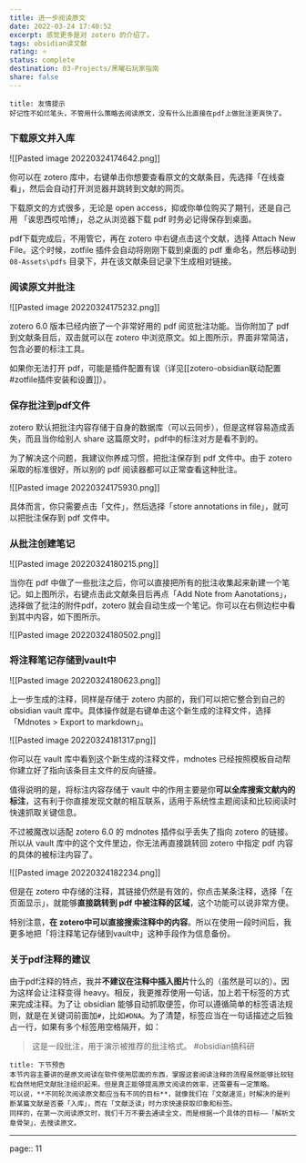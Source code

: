 ```yaml
---
title: 进一步阅读原文
date: 2022-03-24 17:40:52
excerpt: 感觉更多是对 zotero 的介绍了。
tags: obsidian读文献
rating: ⭐
status: complete
destination: 03-Projects/黑曜石玩家指南
share: false
---
```


```ad-info
title: 友情提示
好记性不如烂笔头，不管用什么策略去阅读原文，没有什么比直接在pdf上做批注更爽快了。
```

### 下载原文并入库

![[Pasted image 20220324174642.png]]

你可以在 zotero 库中，右键单击你想要查看原文的文献条目，先选择「在线查看」，然后会自动打开浏览器并跳转到文献的网页。

下载原文的方式很多，无论是 open access，抑或你单位购买了期刊，还是自己用 「诶思西哎哈博」，总之从浏览器下载 pdf 时务必记得保存到桌面。

pdf下载完成后，不用管它，再在 zotero 中右键点击这个文献，选择 Attach New File。这个时候，zotfile 插件会自动将刚刚下载到桌面的 pdf 重命名，然后移动到 `08-Assets\pdfs` 目录下，并在该文献条目记录下生成相对链接。

### 阅读原文并批注

![[Pasted image 20220324175232.png]]

zotero 6.0 版本已经内嵌了一个非常好用的 pdf 阅览批注功能。当你附加了 pdf 到文献条目后，双击就可以在 zotero 中浏览原文。如上图所示，界面非常简洁，包含必要的标注工具。

如果你无法打开 pdf，可能是插件配置有误（详见[[zotero-obsidian联动配置#zotfile插件安装和设置]]）。

### 保存批注到pdf文件

zotero 默认把批注内容存储于自身的数据库（可以云同步），但是这样容易造成丢失，而且当你给别人 share 这篇原文时，pdf中的标注对方是看不到的。

为了解决这个问题，我建议你养成习惯，把批注保存到 pdf 文件中。由于 zotero 采取的标准很好，所以别的 pdf 阅读器都可以正常查看这种批注。

![[Pasted image 20220324175930.png]]

具体而言，你只需要点击「文件」，然后选择「store annotations in file」，就可以把批注保存到 pdf 文件中。

### 从批注创建笔记

![[Pasted image 20220324180215.png]]

当你在 pdf 中做了一些批注之后，你可以直接把所有的批注收集起来新建一个笔记。如上图所示，右键点击此文献条目后再点「Add Note from Aanotations」，选择做了批注的附件pdf，zotero 就会自动生成一个笔记。你可以在右侧边栏中看到其中内容，如下图所示。

![[Pasted image 20220324180502.png]]

### 将注释笔记存储到vault中

![[Pasted image 20220324180623.png]]

上一步生成的注释，同样是存储于 zotero 内部的，我们可以把它整合到自己的 obsidian vault 库中。具体操作就是右键单击这个新生成的注释文件，选择「Mdnotes > Export to markdown」。

![[Pasted image 20220324181317.png]]

你可以在 vault 库中看到这个新生成的注释文件，mdnotes 已经按照模板自动帮你建立好了指向该条目主文件的反向链接。

值得说明的是，将标注内容存储于 vault 中的作用主要是你**可以全库搜索文献内的标注**，这有利于你直接发现文献的相互联系，适用于系统性主题阅读和比较阅读时快速抓取关键信息。

不过被魔改以适配 zotero 6.0 的 mdnotes 插件似乎丢失了指向 zotero 的链接。所以从 vault 库中的这个文件里边，你无法再直接跳转回 zotero 中指定 pdf 内容的具体的被标注内容了。

![[Pasted image 20220324182234.png]]

但是在 zotero 中存储的注释，其链接仍然是有效的，你点击某条注释，选择「在页面显示」，就能够**直接跳转到 pdf 中被注释的区域**，这个功能可以说非常方便。

特别注意，**在 zotero中可以直接搜索注释中的内容**。所以在使用一段时间后，我更多地把「将注释笔记存储到vault中」这种手段作为信息备份。

### 关于pdf注释的建议

由于pdf注释的特点，我并**不建议在注释中插入图片**什么的（虽然是可以的）。因为这样会让注释变得 heavy。相反，我更推荐使用一句话，加上若干标签的方式来完成注释。为了让 obsidian 能够自动抓取便签，你可以遵循简单的标签语法规则，就是在关键词前面加`#`，比如`#DNA`。为了清楚，标签应当在一句话描述之后独占一行，如果有多个标签用空格隔开，如：

> 这是一段批注，用于演示被推荐的批注格式。
> #obsidian搞科研  


```ad-info
title: 下节预告
本节内容主要讲的是原文阅读在软件使用层面的东西，掌握这套阅读注释的流程虽然能够比较轻松自然地把文献批注组织起来。但是真正能够提高原文阅读的效率，还需要有一定策略。
可以说，**不同轮次阅读原文都应当有不同的目标**，就像我们在「文献速览」时解决的是判断某篇文献是否要「入库」，而在「文献泛读」时力求快速获取印象和标签。
同样的，在第一次阅读原文时，我们千万不要去通读全文，而是根据一个具体的目标——「解析文章骨架」，去搜读原文。
```

---

page:: 11